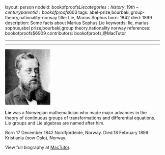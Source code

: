 layout: person
nodeid: bookofproofs$Lie
categories: history,19th-century
parentid: bookofproofs$603
tags: abel-prize,bourbaki,group-theory,nationality-norway
title: Lie, Marius Sophus
born: 1842
died: 1899
description: Some facts about Marius Sophus Lie
keywords: lie, marius sophus,abel prize,bourbaki,group theory,nationality norway
references: bookofproofs$6909
contributors: bookofproofs,@MacTutor

---


---

![Lie.jpg](https://github.com/bookofproofs/bookofproofs.github.io/blob/main/_sources/_assets/images/portraits/Lie.jpg?raw=true)

**Lie** was a Norwegian mathematician who made major advances in the theory of continuous groups of transformations and differential equations. Lie groups and Lie algebras are named after him.

Born 17 December 1842 Nordfjordeide, Norway. Died 18 February 1899 Kristiania (now Oslo), Norway.


View full biography at [MacTutor](https://mathshistory.st-andrews.ac.uk/Biographies/Lie/).